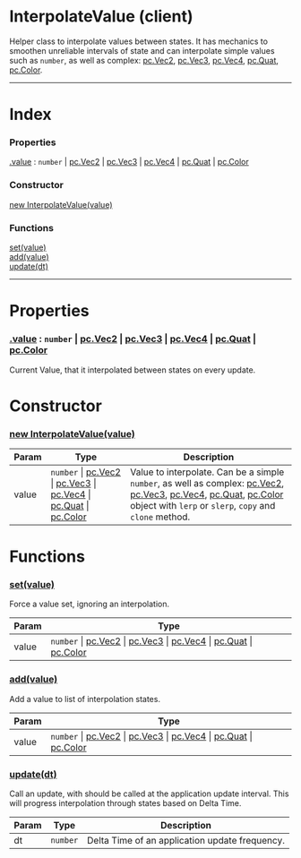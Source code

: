 # InterpolateValue (client)

Helper class to interpolate values between states. It has mechanics to smoothen unreliable intervals of state and can interpolate simple values such as `number`, as well as complex: [pc.Vec2], [pc.Vec3], [pc.Vec4], [pc.Quat], [pc.Color].

---

# Index

### Properties

<a href='#property_value'>.value</a> : `number` &#124; [pc.Vec2] &#124; [pc.Vec3] &#124; [pc.Vec4] &#124; [pc.Quat] &#124; [pc.Color]  

### Constructor
<a href='#function_InterpolateValue'>new InterpolateValue(value)</a>  

### Functions

<a href='#function_set'>set(value)</a>  
<a href='#function_add'>add(value)</a>  
<a href='#function_update'>update(dt)</a>  


---


# Properties

<a name='property_value'></a>
### <a href='#property_value'>.value</a> : `number` &#124; [pc.Vec2] &#124; [pc.Vec3] &#124; [pc.Vec4] &#124; [pc.Quat] &#124; [pc.Color]  
Current Value, that it interpolated between states on every update.


# Constructor

<a name='function_InterpolateValue'></a>
### <a href='#function_InterpolateValue'>new InterpolateValue(value)</a>  


| Param | Type | Description |
| --- | --- | --- |
| value | `number` &#124; [pc.Vec2] &#124; [pc.Vec3] &#124; [pc.Vec4] &#124; [pc.Quat] &#124; [pc.Color] | Value to interpolate. Can be a simple `number`, as well as complex: [pc.Vec2], [pc.Vec3], [pc.Vec4], [pc.Quat], [pc.Color] object with `lerp` or `slerp`, `copy` and `clone` method. |  



# Functions

<a name='function_set'></a>
### <a href='#function_set'>set(value)</a>  

Force a value set, ignoring an interpolation.

| Param | Type |
| --- | --- |
| value | `number` &#124; [pc.Vec2] &#124; [pc.Vec3] &#124; [pc.Vec4] &#124; [pc.Quat] &#124; [pc.Color] |  


<a name='function_add'></a>
### <a href='#function_add'>add(value)</a>  

Add a value to list of interpolation states.

| Param | Type |
| --- | --- |
| value | `number` &#124; [pc.Vec2] &#124; [pc.Vec3] &#124; [pc.Vec4] &#124; [pc.Quat] &#124; [pc.Color] |  


<a name='function_update'></a>
### <a href='#function_update'>update(dt)</a>  

Call an update, with should be called at the application update interval. This will progress interpolation through states based on Delta Time.

| Param | Type | Description |
| --- | --- | --- |
| dt | `number` | Delta Time of an application update frequency. |  




[pc.Vec2]: https://developer.playcanvas.com/en/api/pc.Vec2.html  
[pc.Vec3]: https://developer.playcanvas.com/en/api/pc.Vec3.html  
[pc.Vec4]: https://developer.playcanvas.com/en/api/pc.Vec4.html  
[pc.Quat]: https://developer.playcanvas.com/en/api/pc.Quat.html  
[pc.Color]: https://developer.playcanvas.com/en/api/pc.Color.html  
